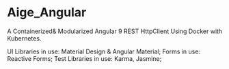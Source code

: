 # Aige_Angular
A Containerized& Modularized Angular 9 REST HttpClient Using Docker with Kubernetes.

UI Libraries in use: Material Design & Angular Material;
Forms in use: Reactive Forms;
Test Libraries in use: Karma, Jasmine;

